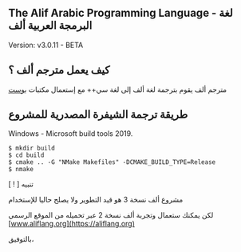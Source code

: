 The Alif Arabic Programming Language - لغة البرمجة العربية ألف
-----------------------------------------------------------

Version: v3.0.11 - BETA

كيف يعمل مترجم ألف ؟
-------

مترجم ألف يقوم بترجمة لغة ألف إلى لغة سي++ مع إستعمال مكتبات 
[بوست](https://boost.org)

طريقة ترجمة الشيفرة المصدرية للمشروع
---------

Windows - Microsoft build tools 2019.
```
$ mkdir build 
$ cd build 
$ cmake .. -G "NMake Makefiles" -DCMAKE_BUILD_TYPE=Release 
$ nmake
```

[ ! ] تنبيه

مشروع ألف نسخة 3 هو قيد التطوير ولا يصلح حاليا للإستخدام

لكن يمكنك ستعمال وتجربة ألف نسخة 2 عبر تحميله من الموقع الرسمي
[www.aliflang.org](https://aliflang.org)

بالتوفيق،
